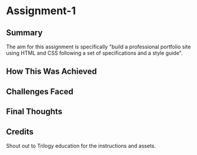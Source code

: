 # Assignment-1

## Summary

The aim for this assignment is specifically "build a professional portfolio site using HTML and CSS following a set of specifications and a style guide".

## How This Was Achieved


## Challenges Faced


## Final Thoughts


## Credits

Shout out to Trilogy education for the instructions and assets.